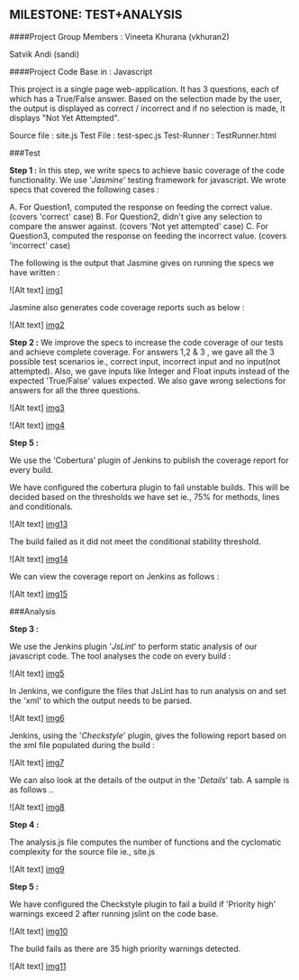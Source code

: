 MILESTONE: TEST+ANALYSIS
------------------------
####Project Group Members : 
Vineeta Khurana (vkhuran2)

Satvik Andi (sandi)
                          
####Project Code Base in : Javascript

This project is a single page web-application. It has 3 questions, each of which has a True/False answer. Based on the selection made by the user, the output is displayed as correct / incorrect and if no selection is made, it displays "Not Yet Attempted". 

Source file : site.js
Test File : test-spec.js
Test-Runner : TestRunner.html

###Test
  
  **Step 1 :**
  In this step, we write specs to achieve basic coverage of the code functionality. We use '*Jasmine*' testing framework for javascript. We wrote specs that covered the following cases :
  
  A. For Question1, computed the response on feeding the correct value. (covers 'correct' case)
  B. For Question2, didn't give any selection to compare the answer against. (covers 'Not yet attempted' case)
  C. For Question3, computed the response on feeding the incorrect value. (covers 'incorrect' case)
  
  
  The following is the output that Jasmine gives on running the specs we have written :
  
  ![Alt text] [img1]
  
  Jasmine also generates code coverage reports such as below :
  
  ![Alt text] [img2]
  
  **Step 2 :**
  We improve the specs to increase the code coverage of our tests and achieve complete coverage. For answers 1,2 & 3 , we gave all the 3 possible test scenarios ie., correct input, incorrect input and no input(not attempted). Also, we gave inputs like Integer and Float inputs instead of the expected 'True/False' values expected. We also gave wrong selections for answers for all the three questions. 
  
  ![Alt text] [img3]
  
  ![Alt text] [img4]
  
 **Step 5 :**
 
  We use the 'Cobertura' plugin of Jenkins to publish the coverage report for every build.
  
  We have configured the cobertura plugin to fail unstable builds. This will be decided based on the thresholds we have set ie., 75% for methods, lines and conditionals.
  
  ![Alt text] [img13] 
  
 The build failed as it did not meet the conditional stability threshold.  
  
  ![Alt text] [img14] 
  
We can view the coverage report on Jenkins as follows :   
  
  ![Alt text] [img15]
  
###Analysis

  **Step 3 :**                          

  We use the Jenkins plugin '*JsLint*' to perform static analysis of our javascript code. The tool analyses the code on every build :
  
  ![Alt text] [img5]
  
 In Jenkins, we configure the files that JsLint has to run analysis on and  set the 'xml' to which the output needs to be parsed.  
  
  ![Alt text] [img6]
  
 Jenkins, using the '*Checkstyle*' plugin, gives the following report based on the xml file populated during the build :

  ![Alt text] [img7]
 
 We can also look at the details of the output in the '*Details*' tab. A sample is as follows ..
  
  ![Alt text] [img8]

 **Step 4 :**

 The analysis.js file computes the number of functions and the cyclomatic complexity for the source file ie., site.js

  ![Alt text] [img9]
  
 **Step 5 :**

  We have configured the Checkstyle plugin to fail a build if 'Priority high' warnings exceed 2 after running jslint on the code base. 

  ![Alt text] [img10]

 The build fails as there are 35 high priority warnings detected.
 
  ![Alt text] [img11]
  

 [img1]: ./Images/jasmine_output_1.PNG 
 [img2]: ./Images/coverage_report_step1.PNG
 [img3]: ./Images/jasmine_output_2.PNG
 [img4]: ./Images/coverage_report_step2.PNG
 [img5]: ./Images/jslint_console_output.PNG
 [img6]: ./Images/jslint_config.PNG
 [img7]: ./Images/jslint_checkstyle_output.PNG
 [img8]: ./Images/jslint_checkstyle_output_details.PNG
 [img9]: ./Images/step4_analysis.PNG
 [img11]: /Images/buildfail_jslint.PNG
 [img10]: /Images/warnings_threshold_config.PNG
 [img12]: /Images/coverage_buildfail_jenkins.PNG
 [img14]: /Images/console_output_coverage_fail.PNG
 [img13]: /Images/buildfail_cobetura_config.PNG
 [img15]: /Images/coverage_buildfail_jenkins.PNG
